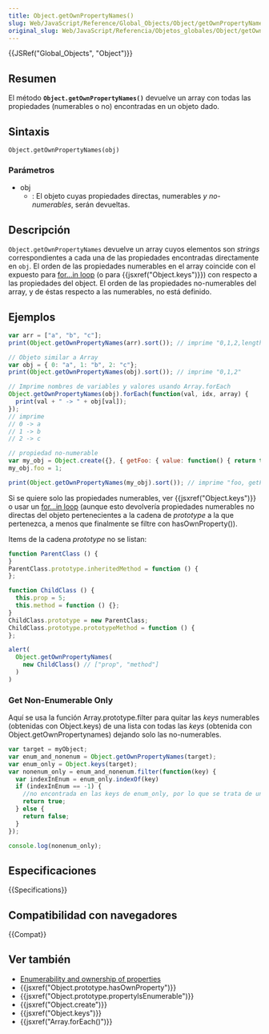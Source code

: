 ```yaml
---
title: Object.getOwnPropertyNames()
slug: Web/JavaScript/Reference/Global_Objects/Object/getOwnPropertyNames
original_slug: Web/JavaScript/Referencia/Objetos_globales/Object/getOwnPropertyNames
---
```


{{JSRef("Global_Objects", "Object")}}

## Resumen

El método **`Object.getOwnPropertyNames()`** devuelve un array con todas las propiedades (numerables o no) encontradas en un objeto dado.

## Sintaxis

```
Object.getOwnPropertyNames(obj)
```

### Parámetros

- obj
  - : El objeto cuyas propiedades directas, numerables _y no-numerables_, serán devueltas.

## Descripción

`Object.getOwnPropertyNames` devuelve un array cuyos elementos son _strings_ correspondientes a cada una de las propiedades encontradas directamente en `obj`. El orden de las propiedades numerables en el array coincide con el expuesto para [for...in loop](/es/docs/Web/JavaScript/Reference/Statements/for...in) (o para {{jsxref("Object.keys")}}) con respecto a las propiedades del object. El orden de las propiedades no-numerables del array, y de éstas respecto a las numerables, no está definido.

## Ejemplos

```js
var arr = ["a", "b", "c"];
print(Object.getOwnPropertyNames(arr).sort()); // imprime "0,1,2,length"

// Objeto similar a Array
var obj = { 0: "a", 1: "b", 2: "c"};
print(Object.getOwnPropertyNames(obj).sort()); // imprime "0,1,2"

// Imprime nombres de variables y valores usando Array.forEach
Object.getOwnPropertyNames(obj).forEach(function(val, idx, array) {
  print(val + " -> " + obj[val]);
});
// imprime
// 0 -> a
// 1 -> b
// 2 -> c

// propiedad no-numerable
var my_obj = Object.create({}, { getFoo: { value: function() { return this.foo; }, enumerable: false } });
my_obj.foo = 1;

print(Object.getOwnPropertyNames(my_obj).sort()); // imprime "foo, getFoo"
```

Si se quiere solo las propiedades numerables, ver {{jsxref("Object.keys")}} o usar un [for...in loop](/es/docs/Web/JavaScript/Reference/Statements/for...in) (aunque esto devolvería propiedades numerables no directas del objeto pertenecientes a la cadena de _prototype_ a la que pertenezca, a menos que finalmente se filtre con hasOwnProperty()).

Items de la cadena _prototype_ no se listan:

```js
function ParentClass () {
}
ParentClass.prototype.inheritedMethod = function () {
};

function ChildClass () {
  this.prop = 5;
  this.method = function () {};
}
ChildClass.prototype = new ParentClass;
ChildClass.prototype.prototypeMethod = function () {
};

alert(
  Object.getOwnPropertyNames(
    new ChildClass() // ["prop", "method"]
  )
)
```

### Get Non-Enumerable Only

Aquí se usa la función Array.prototype.filter para quitar las _keys_ numerables (obtenidas con Object.keys) de una lista con todas las _keys_ (obtenida con Object.getOwnPropertynames) dejando solo las no-numerables.

```js
var target = myObject;
var enum_and_nonenum = Object.getOwnPropertyNames(target);
var enum_only = Object.keys(target);
var nonenum_only = enum_and_nonenum.filter(function(key) {
  var indexInEnum = enum_only.indexOf(key)
  if (indexInEnum == -1) {
    //no encontrada en las keys de enum_only, por lo que se trata de una key numerable, se devuelve true para mantenerla en filter
    return true;
  } else {
    return false;
  }
});

console.log(nonenum_only);
```

## Especificaciones

{{Specifications}}

## Compatibilidad con navegadores

{{Compat}}

## Ver también

- [Enumerability and ownership of properties](/es/docs/Enumerability_and_ownership_of_properties)
- {{jsxref("Object.prototype.hasOwnProperty")}}
- {{jsxref("Object.prototype.propertyIsEnumerable")}}
- {{jsxref("Object.create")}}
- {{jsxref("Object.keys")}}
- {{jsxref("Array.forEach()")}}
